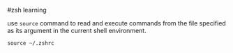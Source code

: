 #zsh learning

use `source` command to read and execute commands from the file specified as its argument in the current shell environment.
```
source ~/.zshrc
```

